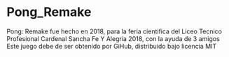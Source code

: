 # Pong_Remake
Pong: Remake fue hecho en 2018, para la feria cientifica del Liceo Tecnico Profesional Cardenal Sancha Fe Y Alegria 2018, con la ayuda de 3 amigos Este juego debe de ser obtenido por GiHub, distribuido bajo licencia MIT
